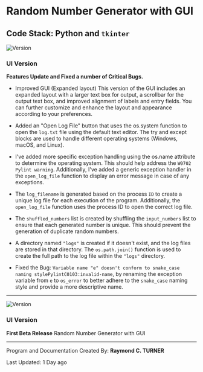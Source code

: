 # Random Number Generator with GUI

## Code Stack: Python and `tkinter`

![Version](https://img.shields.io/badge/version-0.1.1.beta.1-blue)
### UI Version

**Features Update and Fixed a number of Critical Bugs.**

* Improved GUI (Expanded layout)
  This version of the GUI includes an expanded layout with a larger text box for output, a scrollbar for the output text box, and improved alignment of labels and entry fields. You can further customize and enhance the layout and appearance according to your preferences.
  
* Added an "Open Log File" button that uses the os.system function to open the `log.txt` file using the default text editor. The try and except blocks are used to handle different operating systems (Windows, macOS, and Linux).

* I've added more specific exception handling using the os.name attribute to determine the operating system. This should help address the `W0702 Pylint warning`. Additionally, I've added a generic exception handler in the `open_log_file` function to display an error message in case of any exceptions.

* The `log_filename` is generated based on the process `ID` to create a unique log file for each execution of the program. Additionally, the `open_log_file` function uses the process ID to open the correct log file.
  
* The `shuffled_numbers` list is created by shuffling the `input_numbers` list to ensure that each generated number is unique. This should prevent the generation of duplicate random numbers.

* A directory named `"logs"` is created if it doesn't exist, and the log files are stored in that directory. The `os.path.join()` function is used to create the full path to the log file within the `"logs"` directory.

* Fixed the Bug: `Variable name "e" doesn't conform to snake_case naming stylePylintC0103:invalid-name`, by renaming the exception variable from `e` to `os_error` to better adhere to the `snake_case` naming style and provide a more descriptive name.

---

![Version](https://img.shields.io/badge/version-0.1.0.beta-blue)
### UI Version
**First Beta Release**
Random Number Generator with GUI

---

Program and Documentation Created By: **Raymond C. TURNER**

Last Updated: 1 Day ago
